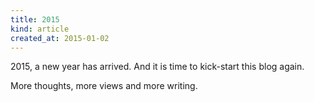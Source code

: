 ```yaml
---
title: 2015
kind: article
created_at: 2015-01-02
---
```


2015, a new year has arrived. And it is time to kick-start this blog again.

<!-- more -->

More thoughts, more views and more writing. 
